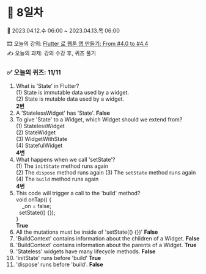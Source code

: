 # 🍮 8일차
📅 2023.04.12.수 06:00 ~ 2023.04.13.목 06:00  
  
🎞️ 오늘의 강의: [Flutter 로 웹툰 앱 만들기: From #4.0 to #4.4](https://nomadcoders.co/flutter-for-beginners/lectures/4149)  
✍️ 오늘의 과제: 강의 수강 후, 퀴즈 풀기  
  
### ✅ 오늘의 퀴즈: 11/11
1) What is 'State' in Flutter?  
  (1) State is immutable data used by a widget.  
  (2) State is mutable data used by a widget.  
**2번**  
2) A 'StatelessWidget' has 'State'. **False**  
3) To give 'State' to a Widget, which Widget should we extend from?  
  (1) StatelessWidget  
  (2) StateWidget  
  (3) WidgetWithState  
  (4) StatefulWidget  
**4번**  
4) What happens when we call 'setState'?  
  (1) The `initState` method runs again  
  (2) The `dispose` method runs again
  (3) The `setState` method runs again  
  (4) The `build` method runs again  
**4번**  
5) This code will trigger a call to the 'build' method?  
  void onTap() {  
  &nbsp;&nbsp;&nbsp;&nbsp;_on = false;  
  &nbsp;&nbsp;setState(() {});  
  }  
**True**  
6) All the mutations must be inside of 'setState(() {})' **False**  
7) 'BuildContext' contains information about the children of a Widget. **False**  
8) 'BuildContext' contains information about the parents of a Widget. **True**  
9) 'Stateless' widgets have many lifecycle methods. **False**  
10) 'initState' runs before 'build' **True**  
11) 'dispose' runs before 'build'. **False**  